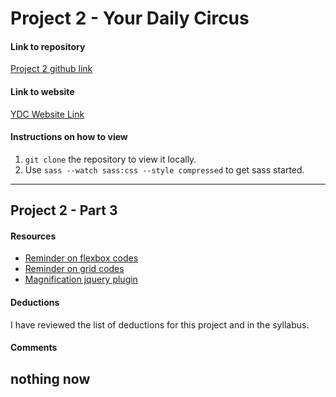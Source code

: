 # Project 2 - Your Daily Circus

#### Link to repository
[Project 2 github link](https://github.com/clothdragon/project-2_goodwin-marilou)

#### Link to website
[YDC Website Link](http://marilougoodwin.com/project-2_goodwin-marilou/)

#### Instructions on how to view
1. `git clone` the repository to view it locally.
2. Use `sass --watch sass:css --style compressed` to get sass started.

---

## Project 2 - Part 3

#### Resources

* [Reminder on flexbox codes](https://www.w3schools.com/css/css3_flexbox.asp)
* [Reminder on grid codes](https://css-tricks.com/snippets/css/complete-guide-grid/)
* [Magnification jquery plugin](https://www.jqueryscript.net/zoom/Magnify-Image-On-Hover-Magnifier.html)

#### Deductions
I have reviewed the list of deductions for this project and in the syllabus.

#### Comments
nothing now
---
